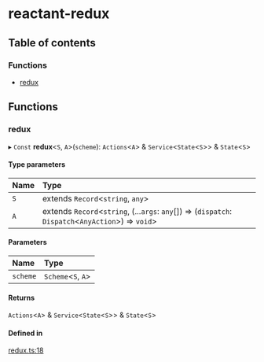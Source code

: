 # reactant-redux

## Table of contents

### Functions

- [redux](modules.md#redux)

## Functions

### redux

▸ `Const` **redux**<`S`, `A`\>(`scheme`): `Actions`<`A`\> & `Service`<`State`<`S`\>\> & `State`<`S`\>

#### Type parameters

| Name | Type |
| :------ | :------ |
| `S` | extends `Record`<`string`, `any`\> |
| `A` | extends `Record`<`string`, (...`args`: `any`[]) => (`dispatch`: `Dispatch`<`AnyAction`\>) => `void`\> |

#### Parameters

| Name | Type |
| :------ | :------ |
| `scheme` | `Scheme`<`S`, `A`\> |

#### Returns

`Actions`<`A`\> & `Service`<`State`<`S`\>\> & `State`<`S`\>

#### Defined in

[redux.ts:18](https://github.com/unadlib/reactant/blob/3696addb/packages/reactant-redux/src/redux.ts#L18)
